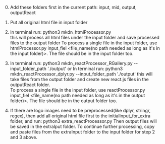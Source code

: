 0. Add these folders first in the current path: input, mid, output, outputReact  
1. Put all original html file in input folder    
2. In terminal run: python3 mkdn_htmlProcessor.py   
    this will process all html files under the input folder and save processed files to the output folder 
    To process a single file in the input folder, use htmlProcessor.py input_fiel <file_name(no path needed as long as it's in the input folder)>. The file should be in the input folder too.  
3. In terminal run: python3 mkdn_reactProcessor_RGallery.py --input_folder_path './output'
or
    In terminal run: python3 mkdn_reactProcessor_dplyr.py --input_folder_path './output'
    this will take files from the output folder and create new react.js files in the outputReact folder.  
    To process a single file in the input folder, use reactProcessor.py input_fiel <file_name(no path needed as long as it's in the output folder)>. The file should be in the output folder too.

4. If there are logo images need to be preprocessed(like dplyr, stringr, regex), then add all original html file first to the initialInput_for_extra folder, and run:
    python3 extra_reactProcessor.py
    Then output files will be saved in the extraIput folder. To continue further processing, copy and paste files from the extraInput folder to the input folder for step 2 and 3 above.